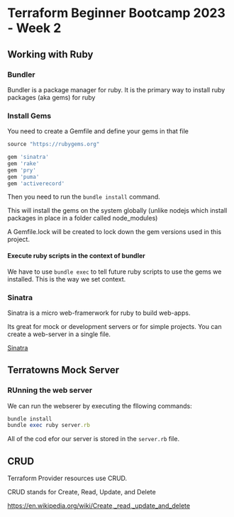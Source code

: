 # Terraform Beginner Bootcamp 2023 - Week 2

## Working with Ruby

### Bundler

Bundler is a package manager for ruby. It is the primary way to install ruby packages (aka gems) for ruby

### Install Gems

You need to create a Gemfile and define your gems in that file

```rb
source "https://rubygems.org"

gem 'sinatra'
gem 'rake'
gem 'pry'
gem 'puma'
gem 'activerecord'
```

Then you need to run the `bundle install` command.

This will install the gems on the system globally (unlike nodejs which install packages in place in a folder called node_modules)

A Gemfile.lock will be created to lock down the gem versions used in this project.

#### Execute ruby scripts in the context of bundler

We have to use `bundle exec` to tell future ruby scripts to use the gems we installed. This is the way we set context.

### Sinatra

Sinatra is a micro web-framerwork for ruby to build web-apps. 

Its great for mock or development servers or for simple projects. You can create a web-server in a single file.

[Sinatra](https://sinatrarb.com/)

## Terratowns Mock Server 

### RUnning the web server

We can run the webserer by executing the fllowing commands:

```rb
bundle install
bundle exec ruby server.rb
```

All of the cod efor our server is stored in the `server.rb` file.

## CRUD

Terraform Provider resources use CRUD.

CRUD stands for Create, Read, Update, and Delete

https://en.wikipedia.org/wiki/Create,_read,_update_and_delete
